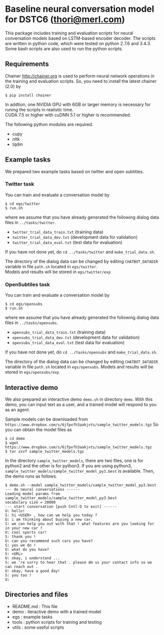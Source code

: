 # Baseline neural conversation model for DSTC6 (thori@merl.com)

This package includes training and evaluation scripts for neural conversation models
based on LSTM-based encoder decoder.
The scripts are written in python code, which were tested on python 2.7.6 and 3.4.3.
Some bash scripts are also used to run the python scripts.

## Requirements
Chainer <http://chainer.org> is used to perform neural network operations 
in the training and evaluation scripts.
So, you need to install the latest chainer (2.0) by
```
$ pip install chainer
```
In addtion, one NVIDIA GPU with 6GB or larger memory is necessary for runing 
the scripts in realistic time.  
CUDA 7.5 or higher with cuDNN 5.1 or higher is recommended.

The following python modules are required.

* cupy
* nltk
* tqdm

## Example tasks
We prepared two example tasks based on twitter and open subtitles.

### Twitter task
You can train and evaluate a conversation model by
```
$ cd egs/twitter
$ run.sh
```
where we assume that you have already generated the following dialog data files
in `../tasks/twitter`.

* `twitter_trial_data_train.txt`  (training data)
* `twitter_trial_data_dev.txt`    (development data for validation)
* `twitter_trial_data_eval.txt`   (test data for evaluation)

If you have not done yet, do `cd ../tasks/twitter` and `make_trial_data.sh`.

The directory of the dialog data can be changed by editing `CHATBOT_DATADIR` variable in file `path.sh` located in `egs/twitter`.  
Models and results will be stored in `egs/twitter/exp`

### OpenSubtiles task
You can train and evaluate a conversation model by
```
$ cd egs/opensubs
$ run.sh
```
where we assume that you have already generated the following dialog data files
in `../tasks/opensubs`.

* `opensubs_trial_data_train.txt`  (training data)
* `opensubs_trial_data_dev.txt`    (development data for validation)
* `opensubs_trial_data_eval.txt`   (test data for evaluation)

If you have not done yet, do `cd ../tasks/opensubs` and `make_trial_data.sh`.

The directory of the dialog data can be changed by editing `CHATBOT_DATADIR` variable in file `path.sh` located in `egs/opensubs`.
Models and results will be stored in `egs/opensubs/exp`

## Interactive demo
We also prepared an interactive demo `demo.sh` in directory `demo`.
With this demo, you can input text as a user, and a trained model will respond to you as an agent.

Sample models can be downloaded from 
`https://www.dropbox.com/s/6jfpxfh3aakjvts/sample_twitter_models.tgz` 
So you can obtain the model files as
```
$ cd demo
$ wget https://www.dropbox.com/s/6jfpxfh3aakjvts/sample_twitter_models.tgz
$ tar zxvf sample_twitter_models.tgz
```
In the directory `sample_twitter_models`, there are two files, one is for python2 and the other is for python3.
If you are using python3, `sample_twitter_models/sample_twitter_model_py3.best` is available.
Then, the demo runs as follows.
```
$ demo.sh --model sample_twitter_models/sample_twitter_model_py3.best
--- do neural conversations ------
Loading model params from sample_twitter_models/sample_twitter_model_py3.best
vocabulary size = 20000
--- start conversation [push Cntl-D to exit] ------
U: hello!
S: hi <USER> , how can we help you today ?
U: i am thinking about buying a new car.
S: we can help you out with that ! what features are you looking for in your new car ?
U: cool sports car!
S: thank you !
U: can you recommend such cars you have?
S: yes we do !
U: what do you have?
S: <URL>
U: okay, i understand ...
S: we 're sorry to hear that . please dm us your contact info so we can reach out .
U: okay, have a good day!
S: you too !
U:
```

## Directories and files
* README.md : This file
* demo : iteractive demo with a trained model
* egs : example tasks
* tools : python scripts for training and testing
* utils : some useful scripts

